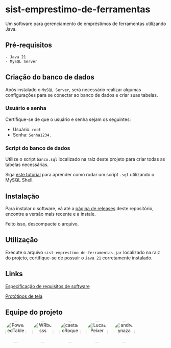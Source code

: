# sist-emprestimo-de-ferramentas
Um software para gerenciamento de empréstimos de ferramentas utilizando Java.
## Pré-requisitos
```
- Java 21
- MySQL Server
```
## Criação do banco de dados
Após instalado o `MySQL Server`, será necessário realizar algumas configurações para se 
conectar ao banco de dados e criar suas tabelas. 

### Usuário e senha
Certifique-se de que o usuário e senha sejam os seguintes:
- Usuário: `root`
- Senha: `Senha1234.`

### Script do banco de dados
Utilize o script `banco.sql` localizado na raiz deste projeto para criar todas 
as tabelas necessárias.

Siga [este tutorial](https://www.youtube.com/watch?v=zJ96rlfVik8&ab_channel=r2schools) para aprender como
rodar um script `.sql` utilizando o MySQL Shell.

## Instalação
Para instalar o software, vá até a [página de releases](https://github.com/PoweredTable/sist-emprestimo-de-ferramentas/releases) 
deste repositório, encontre a versão mais recente e a instale. 

Feito isso, descompacte o arquivo.

## Utilização
Execute o arquivo `sist-emprestimo-de-ferramentas.jar` localizado na raiz do projeto, certifique-se de 
possuir o `Java 21` corretamente instalado.


## Links
[Especificação de requisitos de software](https://docs.google.com/document/d/1YB1gofqsJUe89Q7K1mISpaVUCGheIaazUm36BTLhato/edit)

[Protótipos de tela](https://www.figma.com/design/AI7epj53DU4Sbz531tFbTA/Designing-Computing-Solutions?node-id=53-2&t=yIa2fJmS73qgp6hi-0)

## Equipe do projeto

<div style="display: flex; flex-wrap: wrap; gap: 20px; text-align: center;">

  <div style="display: inline-block;">
    <div style="position: relative; width: 65px; height: 65px; overflow: hidden; border-radius: 50%; margin: 0 auto;">
      <a href="https://github.com/PoweredTable">
        <img src="https://github.com/PoweredTable.png" width="65px" alt="PoweredTable"/>
      </a>
    </div>
    <div style="margin-top: 10px;">
    </div>
  </div>

  <div style="display: inline-block;">
    <div style="position: relative; width: 65px; height: 65px; overflow: hidden; border-radius: 50%; margin: 0 auto;">
      <a href="https://github.com/WRbosss">
        <img src="https://github.com/WRbosss.png" width="65px" alt="WRbosss"/>
      </a>
    </div>
    <div style="margin-top: 10px;">
    </div>
  </div>

  <div style="display: inline-block;">
    <div style="position: relative; width: 65px; height: 65px; overflow: hidden; border-radius: 50%; margin: 0 auto;">
      <a href="https://github.com/caetanoRoque">
        <img src="https://github.com/caetanoRoque.png" width="65px" alt="caetanoRoque"/>
      </a>
    </div>
    <div style="margin-top: 10px;">
    </div>
  </div>

  <div style="display: inline-block;">
    <div style="position: relative; width: 65px; height: 65px; overflow: hidden; border-radius: 50%; margin: 0 auto;">
      <a href="https://github.com/LucasPeixer">
        <img src="https://github.com/LucasPeixer.png" width="65px" alt="LucasPeixer"/>
      </a>
    </div>
    <div style="margin-top: 10px;">
    </div>
  </div>

  <div style="display: inline-block;">
    <div style="position: relative; width: 65px; height: 65px; overflow: hidden; border-radius: 50%; margin: 0 auto;">
      <a href="https://github.com/andreynaza">
        <img src="https://github.com/andreynaza.png" width="65px" alt="andreynaza"/>
      </a>
    </div>
    <div style="margin-top: 10px;">
    </div>
  </div>
</div>

